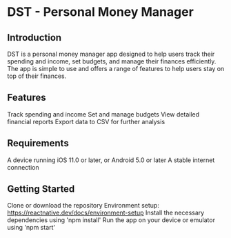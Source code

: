 # DST - Personal Money Manager

## Introduction
DST is a personal money manager app designed to help users track their spending and income, set budgets, and manage their finances efficiently. The app is simple to use and offers a range of features to help users stay on top of their finances.

## Features
Track spending and income
Set and manage budgets
View detailed financial reports
Export data to CSV for further analysis

## Requirements
A device running iOS 11.0 or later, or Android 5.0 or later
A stable internet connection

## Getting Started
Clone or download the repository
Environment setup: https://reactnative.dev/docs/environment-setup
Install the necessary dependencies using 'npm install'
Run the app on your device or emulator using 'npm start'
